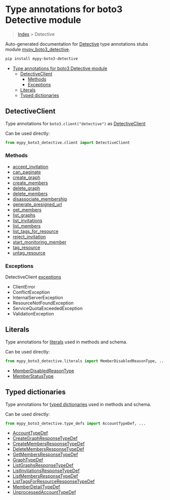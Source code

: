 # Type annotations for boto3 Detective module

> [Index](..) > Detective

Auto-generated documentation for
[Detective](https://boto3.amazonaws.com/v1/documentation/api/1.17.76/reference/services/detective.html#Detective)
type annotations stubs module
[mypy_boto3_detective](https://pypi.org/project/mypy-boto3-detective/).

```bash
pip install mypy-boto3-detective
```

- [Type annotations for boto3 Detective module](#type-annotations-for-boto3-detective-module)
  - [DetectiveClient](#detectiveclient)
    - [Methods](#methods)
    - [Exceptions](#exceptions)
  - [Literals](#literals)
  - [Typed dictionaries](#typed-dictionaries)

## DetectiveClient

Type annotations for `boto3.client("detective")` as
[DetectiveClient](./client.md)

Can be used directly:

```python
from mypy_boto3_detective.client import DetectiveClient
```

### Methods

- [accept_invitation](./client.md#accept_invitation)
- [can_paginate](./client.md#can_paginate)
- [create_graph](./client.md#create_graph)
- [create_members](./client.md#create_members)
- [delete_graph](./client.md#delete_graph)
- [delete_members](./client.md#delete_members)
- [disassociate_membership](./client.md#disassociate_membership)
- [generate_presigned_url](./client.md#generate_presigned_url)
- [get_members](./client.md#get_members)
- [list_graphs](./client.md#list_graphs)
- [list_invitations](./client.md#list_invitations)
- [list_members](./client.md#list_members)
- [list_tags_for_resource](./client.md#list_tags_for_resource)
- [reject_invitation](./client.md#reject_invitation)
- [start_monitoring_member](./client.md#start_monitoring_member)
- [tag_resource](./client.md#tag_resource)
- [untag_resource](./client.md#untag_resource)

### Exceptions

DetectiveClient [exceptions](./client.md#exceptions)

- ClientError
- ConflictException
- InternalServerException
- ResourceNotFoundException
- ServiceQuotaExceededException
- ValidationException

## Literals

Type annotations for [literals](./literals.md) used in methods and schema.

Can be used directly:

```python
from mypy_boto3_detective.literals import MemberDisabledReasonType, ...
```

- [MemberDisabledReasonType](./literals.md#memberdisabledreasontype)
- [MemberStatusType](./literals.md#memberstatustype)

## Typed dictionaries

Type annotations for [typed dictionaries](./type_defs.md) used in methods and
schema.

Can be used directly:

```python
from mypy_boto3_detective.type_defs import AccountTypeDef, ...
```

- [AccountTypeDef](./type_defs.md#accounttypedef)
- [CreateGraphResponseTypeDef](./type_defs.md#creategraphresponsetypedef)
- [CreateMembersResponseTypeDef](./type_defs.md#createmembersresponsetypedef)
- [DeleteMembersResponseTypeDef](./type_defs.md#deletemembersresponsetypedef)
- [GetMembersResponseTypeDef](./type_defs.md#getmembersresponsetypedef)
- [GraphTypeDef](./type_defs.md#graphtypedef)
- [ListGraphsResponseTypeDef](./type_defs.md#listgraphsresponsetypedef)
- [ListInvitationsResponseTypeDef](./type_defs.md#listinvitationsresponsetypedef)
- [ListMembersResponseTypeDef](./type_defs.md#listmembersresponsetypedef)
- [ListTagsForResourceResponseTypeDef](./type_defs.md#listtagsforresourceresponsetypedef)
- [MemberDetailTypeDef](./type_defs.md#memberdetailtypedef)
- [UnprocessedAccountTypeDef](./type_defs.md#unprocessedaccounttypedef)
